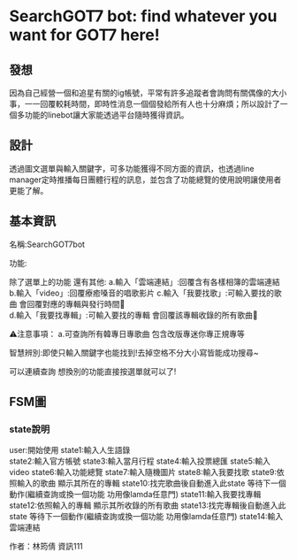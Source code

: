 # SearchGOT7 bot: find whatever you want for GOT7 here!


## 發想
因為自己經營一個和追星有關的ig帳號，平常有許多追蹤者會詢問有關偶像的大小事，一一回覆較耗時間，即時性消息一個個發給所有人也十分麻煩；所以設計了一個多功能的linebot讓大家能透過平台隨時獲得資訊。

## 設計
透過圖文選單與輸入關鍵字，可多功能獲得不同方面的資訊，也透過line manager定時推播每日團體行程的訊息，並包含了功能總覽的使用說明讓使用者更能了解。

## 基本資訊
名稱:SearchGOT7bot

功能:

除了選單上的功能 還有其他:
a.輸入「雲端連結」:回覆含有各樣相簿的雲端連結
b.輸入「video」:回覆療癒嗓音的唱歌影片
c.輸入「我要找歌」:可輸入要找的歌曲 會回覆對應的專輯與發行時間🎵  
d.輸入「我要找專輯」:可輸入要找的專輯 會回覆該專輯收錄的所有歌曲🎵

⚠注意事項：  a.可查詢所有韓專日專歌曲 包含改版專迷你專正規專等   

智慧辨別:即使只輸入關鍵字也能找到!去掉空格不分大小寫皆能成功搜尋~

可以連續查詢 想換別的功能直接按選單就可以了! 

## FSM圖

### state說明

user:開始使用
state1:輸入人生語錄<br />
state2:輸入官方帳號
state3:輸入當月行程
state4:輸入投票總匯
state5:輸入video
state6:輸入功能總覽
state7:輸入隨機圖片
state8:輸入我要找歌
state9:依照輸入的歌曲 顯示其所在的專輯
state10:找完歌曲後自動進入此state 等待下一個動作(繼續查詢或換一個功能 功用像lamda任意門)
state11:輸入我要找專輯
state12:依照輸入的專輯 顯示其所收錄的所有歌曲
state13:找完專輯後自動進入此state 等待下一個動作(繼續查詢或換一個功能 功用像lamda任意門)
state14:輸入雲端連結   

作者：林筠倩 資訊111 


